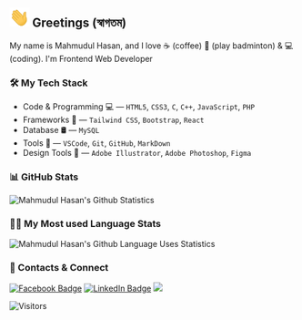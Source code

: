 ## <img src="./tata.gif" width="35"/> Greetings (স্বাগতম)

My name is Mahmudul Hasan, and I love ☕ (coffee) 🏸 (play badminton) & 💻 (coding). I'm Frontend Web Developer

### 🛠 My Tech Stack

- Code & Programming 💻 — `HTML5`, `CSS3`, `C`, `C++`, `JavaScript`, `PHP` 
- Frameworks 🍭 — `Tailwind CSS`, `Bootstrap`, `React` 
- Database 🛢 — `MySQL` 
- Tools 🔧 — `VSCode`, `Git`, `GitHub`, `MarkDown`
- Design Tools 🍭 — `Adobe Illustrator`, `Adobe Photoshop`, `Figma`

### 📊 GitHub Stats

![Mahmudul Hasan's Github Statistics](https://github-readme-stats.vercel.app/api?username=mhasanmeet&show_icons=true&theme=default)

### 👨‍💻 My Most used Language Stats

![Mahmudul Hasan's Github Language Uses Statistics](https://github-readme-stats.vercel.app/api/top-langs/?username=mhasanmeet&layout=compact&theme=default)

### 📱 Contacts & Connect

[![Facebook Badge](https://img.shields.io/badge/-mhasanmeet-blue?style=flat-square&logo=Facebook&logoColor=white&link=https://www.facebook.com/mhasanmeet/)](https://www.facebook.com/mhasanmeet)
[![LinkedIn Badge](https://img.shields.io/badge/-mhasanmeet-blue?style=flat-square&logo=LinkedIn&logoColor=white&link=https://www.linkedin.com/in/mhasanmeet/)](https://www.linkedin.com/in/mhasanmeet)
[![](https://img.shields.io/website?color=0968A6&style=flat-square&up_message=mhasan.one&url=https%3A%2F%2Fwww.mhasan.one)](https://mhasan.one)


<img alt="Visitors" src="https://profile-counter.glitch.me/{mhasanmeet}/count.svg" />
